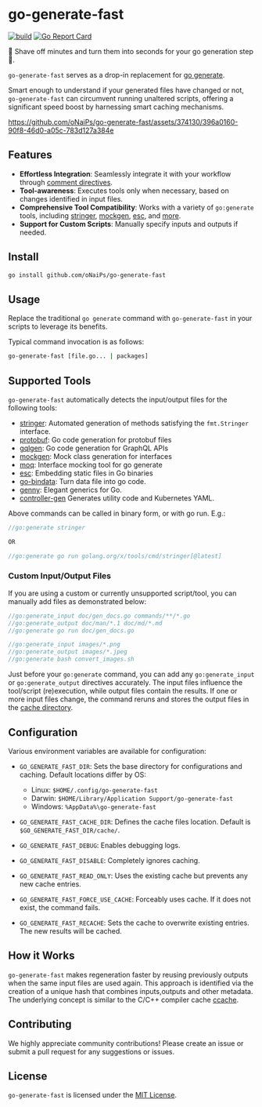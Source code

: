 # go-generate-fast

[![build](https://github.com/oNaiPs/go-generate-fast/actions/workflows/build-test.yml/badge.svg)](https://github.com/oNaiPs/go-generate-fast/actions?query=branch%main)
[![Go Report
Card](https://goreportcard.com/badge/github.com/oNaiPs/go-generate-fast)](https://goreportcard.com/report/github.com/oNaiPs/go-generate-fast)

🚀 Shave off minutes and turn them into seconds for your go generation step 🚀.

`go-generate-fast` serves as a drop-in replacement for [go
generate](https://pkg.go.dev/cmd/go#hdr-Generate_Go_files_by_processing_source).

Smart enough to understand if your generated files have changed or not,
`go-generate-fast` can circumvent running unaltered scripts, offering a
significant speed boost by harnessing smart caching mechanisms.

<https://github.com/oNaiPs/go-generate-fast/assets/374130/396a0160-90f8-46d0-a05c-783d127a384e>

## Features

- **Effortless Integration**: Seamlessly integrate it with your workflow through
  [comment directives](#usage).
- **Tool-awareness**: Executes tools only when necessary, based on changes
  identified in input files.
- **Comprehensive Tool Compatibility**: Works with a variety of `go:generate`
  tools, including
  [stringer](https://godoc.org/golang.org/x/tools/cmd/stringer),
  [mockgen](https://github.com/golang/mock/tree/master/mockgen),
  [esc](https://github.com/mjibson/esc), and [more](#supported-tools).
- **Support for Custom Scripts**: Manually specify inputs and outputs if needed.

## Install

```bash
go install github.com/oNaiPs/go-generate-fast
```

## Usage

Replace the traditional `go generate` command with `go-generate-fast` in your
scripts to leverage its benefits.

Typical command invocation is as follows:

```bash
go-generate-fast [file.go... | packages]
```

## Supported Tools

`go-generate-fast` automatically detects the input/output files for the
following tools:

- [stringer](https://godoc.org/golang.org/x/tools/cmd/stringer): Automated
  generation of methods satisfying the `fmt.Stringer` interface.
- [protobuf](https://developers.google.com/protocol-buffers): Go code generation
  for protobuf files
- [gqlgen](https://gqlgen.com/): Go code generation for GraphQL APIs
- [mockgen](https://github.com/uber-go/mock): Mock class generation for
  interfaces
- [moq](https://github.com/matryer/moq): Interface mocking tool for go generate
- [esc](https://github.com/mjibson/esc): Embedding static files in Go binaries
- [go-bindata](https://github.com/go-bindata/go-bindata): Turn data file into go
  code.
- [genny](https://github.com/cheekybits/genny): Elegant generics for Go.
- [controller-gen](https://book.kubebuilder.io/reference/controller-gen) Generates utility code and Kubernetes YAML.

Above commands can be called in binary form, or with go run. E.g.:

```go
//go:generate stringer

OR

//go:generate go run golang.org/x/tools/cmd/stringer[@latest]
```

### Custom Input/Output Files

If you are using a custom or currently unsupported script/tool, you can manually
add files as demonstrated below:

```go
//go:generate_input doc/gen_docs.go commands/**/*.go
//go:generate_output doc/man/*.1 doc/md/*.md
//go:generate go run doc/gen_docs.go

//go:generate_input images/*.png
//go:generate_output images/*.jpeg
//go:generate bash convert_images.sh
```

Just before your `go:generate` command, you can add any `go:generate_input` or
`go:generate_output` directives accurately. The input files influence the
tool/script (re)execution, while output files contain the results. If one or
more input files change, the command reruns and stores the output files in the
[cache directory](#configuration).

## Configuration

Various environment variables are available for configuration:

- `GO_GENERATE_FAST_DIR`: Sets the base directory for configurations and
  caching. Default locations differ by OS:
  - Linux: `$HOME/.config/go-generate-fast`
  - Darwin: `$HOME/Library/Application Support/go-generate-fast`
  - Windows: `%AppData%\go-generate-fast`

- `GO_GENERATE_FAST_CACHE_DIR`: Defines the cache files location. Default is
  `$GO_GENERATE_FAST_DIR/cache/`.
- `GO_GENERATE_FAST_DEBUG`: Enables debugging logs.
- `GO_GENERATE_FAST_DISABLE`: Completely ignores caching.
- `GO_GENERATE_FAST_READ_ONLY`: Uses the existing cache but prevents any new
  cache entries.
- `GO_GENERATE_FAST_FORCE_USE_CACHE`: Forceably uses cache. If it does not exist, the command fails.
- `GO_GENERATE_FAST_RECACHE`: Sets the cache to overwrite existing entries. The
  new results will be cached.

## How it Works

`go-generate-fast` makes regeneration faster by reusing previously outputs when
the same input files are used again. This approach is identified via the
creation of a unique hash that combines inputs,outputs and other metadata. The
underlying concept is similar to the C/C++ compiler cache
[ccache](https://ccache.dev/).

## Contributing

We highly appreciate community contributions! Please create an issue or submit a
pull request for any suggestions or issues.

## License

`go-generate-fast` is licensed under the [MIT License](LICENSE).
